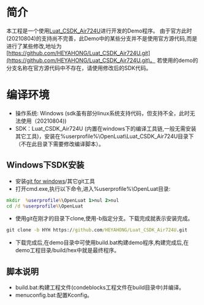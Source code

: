 # 简介

本工程是一个使用[Luat_CSDK_Air724U](https://github.com/openLuat/Luat_CSDK_Air724U.git)进行开发的Demo程序。
由于官方此时(20210804)的支持尚不完善，此Demo中的某些分支并不是使用官方源代码,而是进行了某些修改,地址为[https://github.com/HEYAHONG/Luat_CSDK_Air724U.git](https://github.com/HEYAHONG/Luat_CSDK_Air724U.git)。
若使用的demo的分支名称在官方源代码中不存在，请使用修改后的SDK代码。

# 编译环境

- 操作系统: Windows  (sdk虽有部分linux系统支持代码，但支持不全，此时无法使用（20210804))
- SDK：Luat_CSDK_Air724U (内置在windows下的编译工具链,一般无需安装其它工具)，安装在%userprofile%\OpenLuat\Luat_CSDK_Air724U目录下（不在此目录下需要修改编译脚本）。

## Windows下SDK安装

- 安装[git for windows](https://gitforwindows.org/)/其它git工具
- 打开cmd.exe,执行以下命令,进入%userprofile%\OpenLuat目录:

```cmd
mkdir  %userprofile%\OpenLuat 1>nul 2>nul
cd /d %userprofile%\OpenLuat

```

- 使用git在刚才的目录下clone,使用-b指定分支。下载完成就表示安装完成。

```cmd
git clone -b HYH https://github.com/HEYAHONG/Luat_CSDK_Air724U.git
```

- 下载完成后,在demo目录中可使用build.bat构建demo程序,构建完成后,在demo工程目录/build/hex中就是最终程序。

## 脚本说明

- build.bat:构建工程文件(condeblocks工程文件在build目录中)并编译。
- menuconfig.bat:配置Kconfig。





